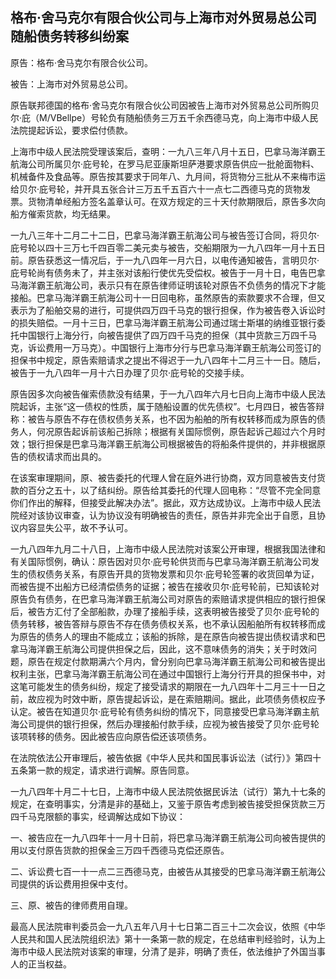 ## 格布·舍马克尔有限合伙公司与上海市对外贸易总公司随船债务转移纠纷案

原告：格布·舍马克尔有限合伙公司。

被告：上海市对外贸易总公司。

原告联邦德国的格布·舍马克尔有限合伙公司因被告上海市对外贸易总公司所购贝尔·庇（M/VBellpe）号轮负有随船债务三万五千余西德马克，向上海市中级人民法院提起诉讼，要求偿付债款。

上海市中级人民法院受理该案后，查明：一九八三年八月十五日，巴拿马海洋霸王航海公司所属贝尔·庇号轮，在罗马尼亚康斯坦萨港要求原告供应一批舱面物料、机械备件及食品等。原告按其要求于同年八、九月间，将货物分三批从不来梅市运给贝尔·庇号轮，并开具五张合计三万五千五百六十一点七二西德马克的货物发票。货物清单经船方签名盖章认可。在双方规定的三十天付款期限后，原告多次向船方催索货款，均无结果。

一九八三年十二月二十二日，巴拿马海洋霸王航海公司与被告签订合同，将贝尔·庇号轮以四十三万七千四百零二美元卖与被告，交船期限为一九八四年一月十五日前。原告获悉这一情况后，于一九八四年一月六日，以电传通知被告，言明贝尔·庇号轮尚有债务未了，并主张对该船行使优先受偿权。被告于一月十日，电告巴拿马海洋霸王航海公司，表示只有在原告律师证明该轮对原告不负债务的情况下才能接船。巴拿马海洋霸王航海公司十一日回电称，虽然原告的索款要求不合理，但又表示为了船舶交易的进行，可提供四万四千马克的银行担保，作为被告卷入诉讼时的损失赔偿。一月十三日，巴拿马海洋霸王航海公司通过瑞士斯堪的纳维亚银行委托中国银行上海分行，向被告提供了四万四千马克的担保（其中货款三万四千马克，诉讼费用一万马克）。中国银行上海市分行与巴拿马海洋霸王航海公司签订的担保书中规定，原告索赔请求之提出不得迟于一九八四年十二月三十一日。随后，被告于一九八四年一月十六日办理了贝尔·庇号轮的交接手续。

原告因多次向被告催索债款没有结果，于一九八四年六月七日向上海市中级人民法院起诉，主张“这一债权的性质，属于随船设置的优先债权”。七月四日，被告答辩称：被告与原告不存在债权债务关系，也不因为船舶的所有权转移而成为原告的债务人，何况原告起诉前该船己拆除；根据有关国际惯例，原告起诉己超过六个月时效；银行担保是巴拿马海洋霸王航海公司根据被告的将船条件提供的，并非根据原告的债权请求而出具的。

在该案审理期间，原、被告委托的代理人曾在庭外进行协商，双方同意被告支付货款的百分之五十，以了结纠纷。原告给其委托的代理人回电称：“尽管不完全同意你们作出的解释，但接受此解决办法”。据此，双方达成协议。上海市中级人民法院经对该协议审查，认为协议没有明确被告的责任，原告并非完全出于自愿，且协议内容显失公平，故不予认可。

一九八四年九月二十八日，上海市中级人民法院对该案公开审理，根据我国法律和有关国际惯例，确认：原告因对贝尔·庇号轮供货而与巴拿马海洋霸王航海公司发生的债权债务关系，有原告开具的货物发票和贝尔·庇号轮签署的收货回单为证，而被告提不出船方已经清偿债务的证据；被告在接收贝尔·庇号轮前，已知该轮对原告负有债务，在巴拿马海洋霸王航海公司对原告的索赔请求提供相应的银行担保后，被告方汇付了全部船款，办理了接船手续，这表明被告接受了贝尔·庇号轮的债务转移，被告答辩与原告不存在债务债权关系，也不承认因船舶所有权转移而成为原告的债务人的理由不能成立；该船的拆除，是在原告向被告提出债权请求和巴拿马海洋霸王航海公司提供担保之后，因此，这不意味债务的消失；关于时效问题，原告在规定付款期满六个月内，曾分别向巴拿马海洋霸王航海公司和被告提出权利主张，巴拿马海洋霸王航海公司在通过中国银行上海分行开具的担保书中，对这笔可能发生的债务纠纷，规定了接受请求的期限在一九八四年十二月三十一日之前，故应视为时效中断，原告提起诉讼，是在索赔期间。据此，此项债务债权应予认定。被告在知道贝尔·庇号轮有债务纠纷的情况下，同意接受巴拿马海洋霸主航海公司提供的银行担保，然后办理接船付款手续，应视为被告接受了贝尔·庇号轮该项转移的债务。因此被告应向原告偿还该项债务。

在法院依法公开审理后，被告依据《中华人民共和国民事诉讼法（试行）》第四十五条第一款的规定，请求进行调解。原告同意。

一九八四年十月二十七日，上海市中级人民法院依据民诉法（试行）第九十七条的规定，在查明事实，分清是非的基础上，又鉴于原告考虑到被告接受担保货款三万四千马克限额的事实，经调解达成如下协议：

一、被告应在一九八四年十一月十日前，将巴拿马海洋霸王航海公司向被告提供的用以支付原告货款的担保金三万四千西德马克偿还原告。

二、诉讼费七百一十一点二三西德马克，由被告从其接受的巴拿马海洋霸王航海公司提供的诉讼费用担保中支付。

三、原、被告的律师费用自理。

最高人民法院审判委员会一九八五年八月十七日第二百三十二次会议，依照《中华人民共和国人民法院组织法》第十一条第一款的规定，在总结审判经验时，认为上海市中级人民法院对该案的审理，分清了是非，明确了责任，依法维护了外国当事人的正当权益。

